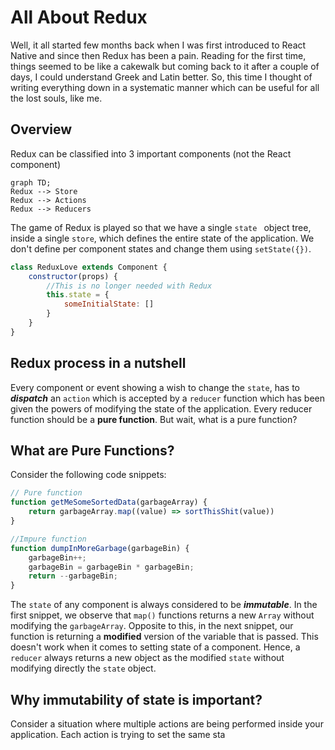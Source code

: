 # All About Redux

Well, it all started few months back when I was first introduced to React Native and since then Redux has been a pain. Reading for the first time, things seemed to be like a cakewalk but coming back to it after a couple of days, I could understand Greek and Latin better. So, this time I thought of writing everything down in a systematic manner which can be useful for all the lost souls, like me.

## Overview

Redux can be classified into 3 important components (not the React component)

```mermaid
graph TD;
Redux --> Store
Redux --> Actions
Redux --> Reducers
```

The game of Redux is played so that we have a single `state ` object tree, inside a single `store`, which defines the entire state of the application. We don't define per component states and change them using `setState({})`.  

```javascript
class ReduxLove extends Component {
	constructor(props) {
		//This is no longer needed with Redux
		this.state = { 
			someInitialState: []
	    }
	}
}
```

## Redux process in a nutshell
Every component or event showing a wish to change the `state`, has to ***dispatch*** an `action` which is accepted by a `reducer` function which has been given the powers of modifying the state of the application. Every reducer function should be a **pure function**. But wait, what is a pure function?

## What are Pure Functions?

Consider the following code snippets:
```javascript
// Pure function
function getMeSomeSortedData(garbageArray) {
	return garbageArray.map((value) => sortThisShit(value))
}
```
```javascript
//Impure function
function dumpInMoreGarbage(garbageBin) {
	garbageBin++;
	garbageBin = garbageBin * garbageBin;
	return --garbageBin;
}
```
The `state` of any component is always considered to be ***immutable***.  In the first snippet, we observe that `map()` functions returns a new `Array` without modifying the `garbageArray`. Opposite to this, in the next snippet, our function is returning a **modified** version of the variable that is passed. This doesn't work when it comes to setting state of a component. Hence, a `reducer` always returns a new object as the modified `state` without modifying directly the `state` object.

## Why immutability of state is important?
Consider a situation where multiple actions are being performed inside your application. Each action is trying to set the same sta

<!--stackedit_data:
eyJoaXN0b3J5IjpbNDY0MzgxODM1XX0=
-->